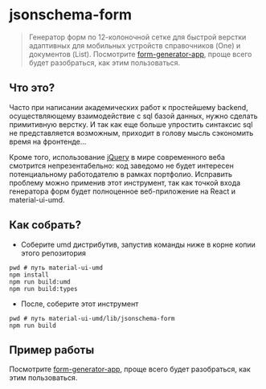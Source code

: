 # jsonschema-form

> Генератор форм по 12-колоночной сетке для быстрой верстки адаптивных для мобильных устройств справочников (One) и документов (List). Посмотрите [form-generator-app](../../packages/form-generator-app), проще всего будет разобраться, как этим пользоваться.

## Что это?

Часто при написании академических работ к простейшему backend, осуществляющему взаимодействие с sql базой данных, нужно сделать примитивную верстку. И так как еще больше упростить синтаксис sql не представляется возможным,
приходит в голову мысль сэкономить время на фронтенде...

Кроме того, использование [jQuery](https://jquery.com/) в мире современного веба смотрится непрезентабельно: код заведомо не будет интересен потенциальному работодателю в рамках портфолио. Исправить проблему можно применив этот инструмент, так как точкой входа генератора форм будет полноценное веб-приложение на React и material-ui-umd.

## Как собрать?

 - Соберите umd дистрибутив, запустив команды ниже в корне копии этого репозитория

```
pwd # путь material-ui-umd
npm install
npm run build:umd
npm run build:types
```

 - После, соберите этот инструмент

```
pwd # путь material-ui-umd/lib/jsonschema-form
npm run build
```

## Пример работы

Посмотрите [form-generator-app](../../packages/form-generator-app), проще всего будет разобраться, как этим пользоваться.
